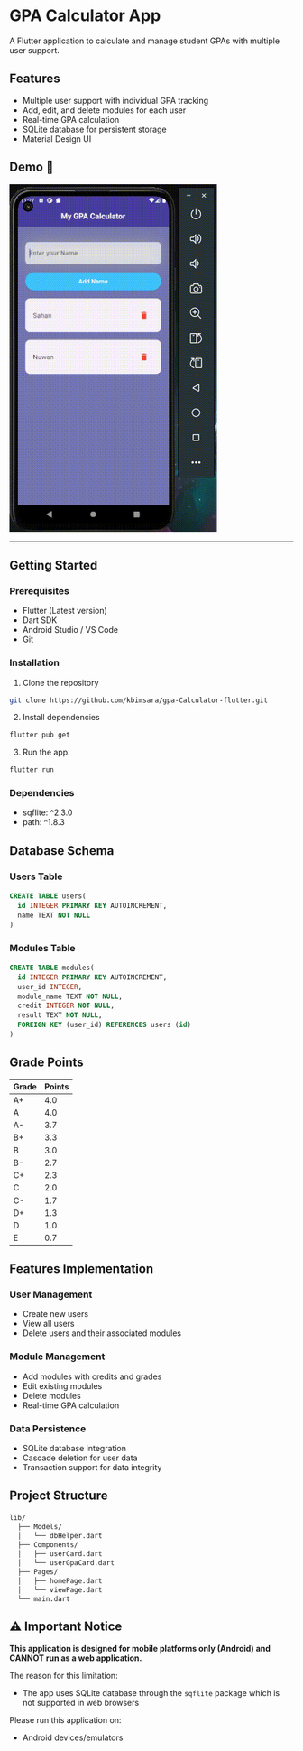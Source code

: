 # GPA Calculator App

A Flutter application to calculate and manage student GPAs with multiple user support.

## Features

- Multiple user support with individual GPA tracking
- Add, edit, and delete modules for each user
- Real-time GPA calculation
- SQLite database for persistent storage
- Material Design UI

## Demo 🎥

![Demo GIF](demo.gif)

---

## Getting Started

### Prerequisites

- Flutter (Latest version)
- Dart SDK
- Android Studio / VS Code
- Git

### Installation

1. Clone the repository
```bash
git clone https://github.com/kbimsara/gpa-Calculator-flutter.git
```

2. Install dependencies
```bash
flutter pub get
```

3. Run the app
```bash
flutter run
```

### Dependencies

- sqflite: ^2.3.0
- path: ^1.8.3

## Database Schema

### Users Table
```sql
CREATE TABLE users(
  id INTEGER PRIMARY KEY AUTOINCREMENT,
  name TEXT NOT NULL
)
```

### Modules Table
```sql
CREATE TABLE modules(
  id INTEGER PRIMARY KEY AUTOINCREMENT,
  user_id INTEGER,
  module_name TEXT NOT NULL,
  credit INTEGER NOT NULL,
  result TEXT NOT NULL,
  FOREIGN KEY (user_id) REFERENCES users (id)
)
```

## Grade Points

| Grade | Points |
|-------|---------|
| A+    | 4.0     |
| A     | 4.0     |
| A-    | 3.7     |
| B+    | 3.3     |
| B     | 3.0     |
| B-    | 2.7     |
| C+    | 2.3     |
| C     | 2.0     |
| C-    | 1.7     |
| D+    | 1.3     |
| D     | 1.0     |
| E     | 0.7     |

## Features Implementation

### User Management
- Create new users
- View all users
- Delete users and their associated modules

### Module Management
- Add modules with credits and grades
- Edit existing modules
- Delete modules
- Real-time GPA calculation

### Data Persistence
- SQLite database integration
- Cascade deletion for user data
- Transaction support for data integrity

## Project Structure

```
lib/
  ├── Models/
  │   └── dbHelper.dart
  ├── Components/
  │   ├── userCard.dart
  │   └── userGpaCard.dart
  ├── Pages/
  │   ├── homePage.dart
  │   └── viewPage.dart
  └── main.dart
```

## ⚠️ Important Notice
**This application is designed for mobile platforms only (Android) and CANNOT run as a web application.**

The reason for this limitation:
- The app uses SQLite database through the `sqflite` package which is not supported in web browsers

Please run this application on:
- Android devices/emulators